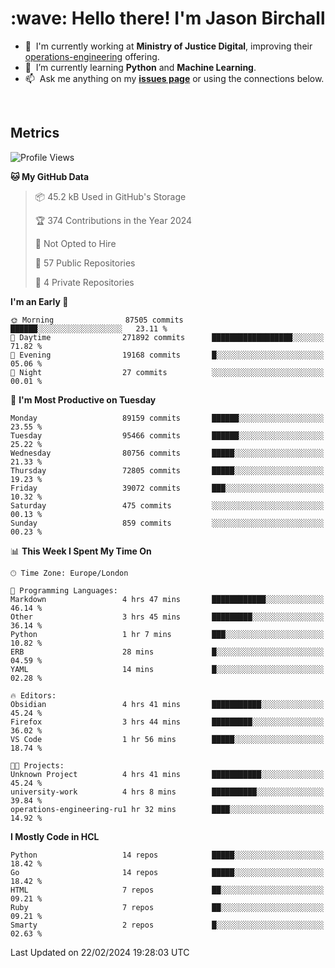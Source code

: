 <h1 align="left" id="jason-title">:wave: Hello there! I'm Jason Birchall</h1>

- :office: &nbsp;I'm currently working at **Ministry of Justice Digital**, improving their [operations-engineering](https://github.com/ministryofjustice/operations-engineering) offering.
- :seedling: &nbsp;I’m currently learning **Python** and **Machine Learning**.
- :mailbox: &nbsp;Ask me anything on my **[issues page]** or using the connections below.


<br>


<h2>Metrics</h2>

<!--START_SECTION:waka-->
![Profile Views](http://img.shields.io/badge/Profile%20Views-0-blue)

**🐱 My GitHub Data** 

> 📦 45.2 kB Used in GitHub's Storage 
 > 
> 🏆 374 Contributions in the Year 2024
 > 
> 🚫 Not Opted to Hire
 > 
> 📜 57 Public Repositories 
 > 
> 🔑 4 Private Repositories 
 > 
**I'm an Early 🐤** 

```text
🌞 Morning                87505 commits       ██████░░░░░░░░░░░░░░░░░░░   23.11 % 
🌆 Daytime                271892 commits      ██████████████████░░░░░░░   71.82 % 
🌃 Evening                19168 commits       █░░░░░░░░░░░░░░░░░░░░░░░░   05.06 % 
🌙 Night                  27 commits          ░░░░░░░░░░░░░░░░░░░░░░░░░   00.01 % 
```
📅 **I'm Most Productive on Tuesday** 

```text
Monday                   89159 commits       ██████░░░░░░░░░░░░░░░░░░░   23.55 % 
Tuesday                  95466 commits       ██████░░░░░░░░░░░░░░░░░░░   25.22 % 
Wednesday                80756 commits       █████░░░░░░░░░░░░░░░░░░░░   21.33 % 
Thursday                 72805 commits       █████░░░░░░░░░░░░░░░░░░░░   19.23 % 
Friday                   39072 commits       ███░░░░░░░░░░░░░░░░░░░░░░   10.32 % 
Saturday                 475 commits         ░░░░░░░░░░░░░░░░░░░░░░░░░   00.13 % 
Sunday                   859 commits         ░░░░░░░░░░░░░░░░░░░░░░░░░   00.23 % 
```


📊 **This Week I Spent My Time On** 

```text
🕑︎ Time Zone: Europe/London

💬 Programming Languages: 
Markdown                 4 hrs 47 mins       ████████████░░░░░░░░░░░░░   46.14 % 
Other                    3 hrs 45 mins       █████████░░░░░░░░░░░░░░░░   36.14 % 
Python                   1 hr 7 mins         ███░░░░░░░░░░░░░░░░░░░░░░   10.82 % 
ERB                      28 mins             █░░░░░░░░░░░░░░░░░░░░░░░░   04.59 % 
YAML                     14 mins             █░░░░░░░░░░░░░░░░░░░░░░░░   02.28 % 

🔥 Editors: 
Obsidian                 4 hrs 41 mins       ███████████░░░░░░░░░░░░░░   45.24 % 
Firefox                  3 hrs 44 mins       █████████░░░░░░░░░░░░░░░░   36.02 % 
VS Code                  1 hr 56 mins        █████░░░░░░░░░░░░░░░░░░░░   18.74 % 

🐱‍💻 Projects: 
Unknown Project          4 hrs 41 mins       ███████████░░░░░░░░░░░░░░   45.24 % 
university-work          4 hrs 8 mins        ██████████░░░░░░░░░░░░░░░   39.84 % 
operations-engineering-ru1 hr 32 mins        ████░░░░░░░░░░░░░░░░░░░░░   14.92 % 
```

**I Mostly Code in HCL** 

```text
Python                   14 repos            █████░░░░░░░░░░░░░░░░░░░░   18.42 % 
Go                       14 repos            █████░░░░░░░░░░░░░░░░░░░░   18.42 % 
HTML                     7 repos             ██░░░░░░░░░░░░░░░░░░░░░░░   09.21 % 
Ruby                     7 repos             ██░░░░░░░░░░░░░░░░░░░░░░░   09.21 % 
Smarty                   2 repos             █░░░░░░░░░░░░░░░░░░░░░░░░   02.63 % 
```




 Last Updated on 22/02/2024 19:28:03 UTC
<!--END_SECTION:waka-->

<!-- links -->

[issues page]: https://github.com/jasonBirchall/jasonBirchall/issues "jasonBirchall/issues"
